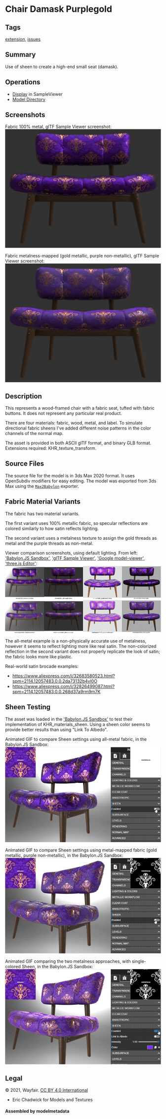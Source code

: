 # Chair Damask Purplegold

## Tags

[extension](../../Models-extension.md), [issues](../../Models-issues.md)

## Summary

Use of sheen to create a high-end small seat (damask).

## Operations

* [Display](https://github.khronos.org/glTF-Sample-Viewer-Release/?model=https://raw.GithubUserContent.com/KhronosGroup/glTF-Sample-Assets/main/./Models/ChairDamaskPurplegold/glTF/ChairDamaskPurplegold.gltf) in SampleViewer
* [Model Directory](./)

## Screenshots

Fabric 100% metal, glTF Sample Viewer screenshot:  
![screenshot](screenshots/all-metal-fabric_gltf-sample-viewer.jpg)

Fabric metalness-mapped (gold metallic, purple non-metallic), glTF Sample Viewer screenshot:  
![screenshot](screenshots/metal-mapped-fabric_gltf-sample-viewer.jpg)

## Description

This represents a wood-framed chair with a fabric seat, tufted with fabric buttons. It does not represent any particular real product. 

There are four materials: fabric, wood, metal, and label. To simulate directional fabric sheens I've added different noise patterns in the color channels of the normal map. 

The asset is provided in both ASCII glTF format, and binary GLB format. Extensions required: KHR_texture_transform. 

## Source Files

The source file for the model is in 3ds Max 2020 format. It uses OpenSubdiv modifiers for easy editing. The model was exported from 3ds Max using the [`Max2Babylon`](https://github.com/BabylonJS/Exporters/tree/master/3ds%20Max) exporter.

## Fabric Material Variants

The fabric has two material variants. 

The first variant uses 100% metallic fabric, so specular reflections are colored similarly to how satin reflects lighting. 

The second variant uses a metalness texture to assign the gold threads as metal and the purple threads as non-metal. 

Viewer comparison screenshots, using default lighting. From left: ['Babylon.JS Sandbox'](https://sandbox.babylonjs.com/), ['glTF Sample Viewer'](http://gltf.ux3d.io/), ['Google model-viewer'](https://modelviewer.dev/examples/tester.html), ['three.js Editor'](https://threejs.org/editor/):  
![screenshot](screenshots/contact-sheet.jpg)

The all-metal example is a non-physically accurate use of metalness, however it seems to reflect lighting more like real satin. The non-colorized reflection in the second variant does not properly replicate the look of satin; the fabric looks more like plastic.

Real-world satin brocade examples:
* https://www.aliexpress.com/i/32683580523.html?spm=2114.12057483.0.0.2da73132b4vl0O
* https://www.aliexpress.com/i/32826499087.html?spm=2114.12057483.0.0.268d37a9rm9m7K

## Sheen Testing

The asset was loaded in the ['Babylon.JS Sandbox'](https://sandbox.babylonjs.com/) to test their implementation of KHR_materials_sheen. Using a sheen color seems to provide better results than using "Link To Albedo".

Animated GIF to compare Sheen settings using all-metal fabric, in the Babylon.JS Sandbox:  
![screenshot](screenshots/sheen-testing_all-metal-fabric_babylon-js-sandbox.gif)

Animated GIF to compare Sheen settings using metal-mapped fabric (gold metallic, purple non-metallic), in the Babylon.JS Sandbox:  
![screenshot](screenshots/sheen-testing_metal-mapped-fabric_babylon-js-sandbox.gif)

Animated GIF comparing the two metalness approaches, with single-colored Sheen, in the Babylon.JS Sandbox:  
![screenshot](screenshots/sheen-testing_metals-compared_babylon-js-sandbox.gif)


## Legal

&copy; 2021, Wayfair. [CC BY 4.0 International](https://creativecommons.org/licenses/by/4.0/legalcode)

 - Eric Chadwick for Models and Textures

#### Assembled by modelmetadata